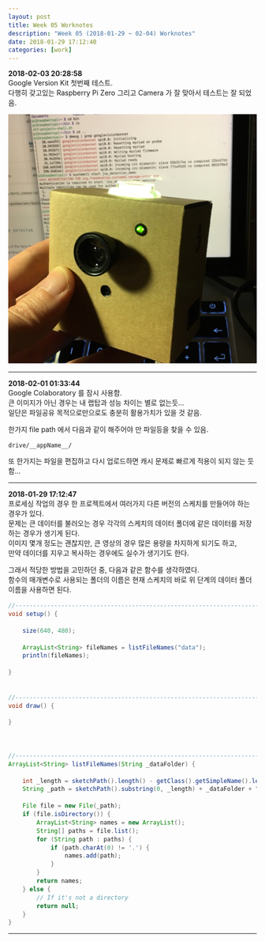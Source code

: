```yaml
---
layout: post
title: Week 05 Worknotes
description: "Week 05 (2018-01-29 ~ 02-04) Worknotes"
date: 2018-01-29 17:12:40
categories: [work]
---                    
```

**2018-02-03 20:28:58**                 
Google Version Kit 첫번째 테스트.               
다행히 갖고있는 Raspberry Pi Zero 그리고 Camera 가 잘 맞아서 테스트는 잘 되었음.           

![/assets/images/2018/visionkit_test.jpg](/assets/images/2018/visionkit_test.jpg)           


---                     
**2018-02-01 01:33:44**                     
Google Colaboratory 를 잠시 사용함.               
큰 이미지가 아닌 경우는 내 랩탑과 성능 차이는 별로 없는듯...             
일단은 파일공유 목적으로만으로도 충분히 활용가치가 있을 것 같음.                

한가지 file path 에서 다음과 같이 해주어야 만 파일등을 찾을 수 있음.            

```
drive/__appName__/
```

또 한가지는 파일을 편집하고 다시 업로드하면 캐시 문제로 빠르게 적용이 되지 않는 듯 함...



---                     
**2018-01-29 17:12:47**                 
프로세싱 작업의 경우 한 프로젝트에서 여러가지 다른 버전의 스케치를 만들어야 하는 경우가 있다.           
문제는 큰 데이터를 불러오는 경우 각각의 스케치의 데이터 폴더에 같은 데이터를 저장하는 경우가 생기게 된다.            
이미지 몇개 정도는 괜찮지만, 큰 영상의 경우 많은 용량을 차지하게 되기도 하고,           
만약 데이더를 지우고 복사하는 경우에도 실수가 생기기도 한다.              

그래서 적당한 방법을 고민하던 중, 다음과 같은 함수를 생각하였다.               
함수의 매개변수로 사용되는 폴더의 이름은 현재 스케치의 바로 위 단계의 데이터 폴더 이름을 사용하면 된다.         

```java
//----------------------------------------------------------------------------
void setup() {

    size(640, 480);

    ArrayList<String> fileNames = listFileNames("data");
    println(fileNames);

}


//----------------------------------------------------------------------------
void draw() {

}



//----------------------------------------------------------------------------
ArrayList<String> listFileNames(String _dataFolder) {

    int _length = sketchPath().length() - getClass().getSimpleName().length();
    String _path = sketchPath().substring(0, _length) + _dataFolder + "/";

    File file = new File(_path);
    if (file.isDirectory()) {
        ArrayList<String> names = new ArrayList();
        String[] paths = file.list();
        for (String path : paths) {
            if (path.charAt(0) != '.') {
                names.add(path);
            }
        }
        return names;
    } else {
        // If it's not a directory
        return null;
    }
}
```

---
